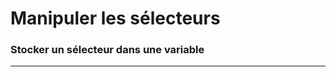 
# Manipuler les sélecteurs

### Stocker un sélecteur dans une variable

<!-- 02/03 Document -->

----

